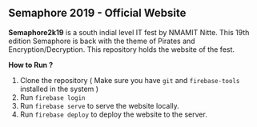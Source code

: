 ## Semaphore 2019 - Official Website

**Semaphore2k19** is a south indial level IT fest by NMAMIT Nitte. This 19th edition Semaphore is back with the theme of Pirates and Encryption/Decryption. This repository holds the website of the fest.

**How to Run ?**

1.  Clone the repository ( Make sure you have `git` and `firebase-tools` installed in the system )
2.  Run `firebase login`
3.  Run `firebase serve` to serve the website locally.
4.  Run `firebase deploy` to deploy the website to the server.
